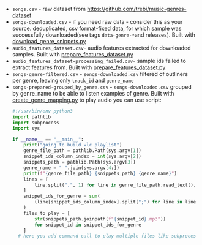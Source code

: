 - `songs.csv` - raw dataset from https://github.com/trebi/music-genres-dataset
- `songs-downloaded.csv` - if you need raw data - consider this as your source. deduplicated, csv format-fixed data, for which sample was successfully downloaded(see tags `data-genre-*`and releases). Built with [download_genre_snippets.py](../download_genre_snippets.py)
- `audio_features_dataset.csv`- audio features extracted for downloaded samples. Built with [prepare_features_dataset.py](../prepare_features_dataset.py)
- `audio_features_dataset-processing_failed.csv`- sample ids failed to extract features from. Built with [prepare_features_dataset.py](../prepare_features_dataset.py)
- `songs-genre-filtered.csv` - `songs-downloaded.csv` filtered of outliners per genre, leaving only `track_id` and `genre_name`
- `songs-prepared-grouped_by_genre.csv` - `songs-downloaded.csv` grouped by genre_name to be able to listen examples of genre. Built with [create_genre_mapping.py](../create_genre_mapping.py)
  to play audio you can use script:
  ```python
  #!/usr/bin/env python3
  import pathlib
  import subprocess
  import sys
  
  if __name__ == "__main__":
      print("going to build vlc playlist")
      genre_file_path = pathlib.Path(sys.argv[1])
      snippet_ids_column_index = int(sys.argv[2])
      snippets_path = pathlib.Path(sys.argv[3])
      genre_name = " ".join(sys.argv[4:])
      print(f"{genre_file_path} {snippets_path} {genre_name}")
      lines = [
          line.split(",", 1) for line in genre_file_path.read_text().splitlines()[1:]
      ]
      snippet_ids_for_genre = sum(
          (line[snippet_ids_column_index].split(";") for line in lines if line[0] == genre_name), []
      )
      files_to_play = [
          str(snippets_path.joinpath(f"{snippet_id}.mp3"))
          for snippet_id in snippet_ids_for_genre
      ]
    # here you add command call to play multiple files like subprocess.run()
  ```
